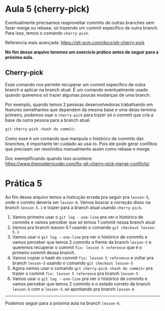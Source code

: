# Aula 5 (cherry-pick)

Eventualmente precisamos reaproveitar commits de outras branches sem fazer merge ou rebase, só trazendo um commit específico de outra branch. Para isso, temos o comando `cherry-pick`.

Referencia mais avançada: https://git-scm.com/docs/git-cherry-pick

**No fim desse arquivo teremos um exercício prático antes de seguir para a próxima aula.**

## Cherry-pick
Esse comando nos permite recuperar um commit específico de outra branch e aplicar na branch atual.
É um comando eventualmente usado quando queremos só trazer algumas poucas mudanças de uma branch.

Por exemplo, quando temos 2 pessoas desenvolvedoras trabalhando em features semelhantes que dependem da mesma base e uma delas termina primeiro, podemos usar o `cherry-pick` para trazer só o commit que cria a base da outra pessoa para a branch atual.

```bash
git cherry-pick <hash do commit>
```

Como esse é um comando que manipula o histórico de commits das branches, é importante ter cuidado ao usá-lo. Pois ele pode gerar conflitos que precisam ser resolvidos manualmente assim como rebase e merge.

Doc exemplificando quando isso acontece: https://www.themoderncoder.com/fix-git-cherry-pick-merge-conflicts/

# Prática 5

Ao fim desse arquivo temos a instrução errada pra seguir pra `lesson-5`, onde o correto deveria ser `lesson-6`. Vamos buscar a correção disso na branch `lesson-5.1` e trazer para a branch atual usando `cherry-pick`.

1. Vamos primeiro usar o `git log --one-line` pra ver o histórico de commits e vamos perceber que só temos 1 commit nessa branch atual
2. Iremos pra branch lesson-5.1 usando o comando `git checkout lesson-5.1`
3. Vamos usar o `git log --one-line` pra ver o histórico de commits e vamos perceber que temos 2 commits a frente da branch `lesson-5` e queremos recuperar o commit `fix: lesson 5 reference` que é o primeiro commit dessa branch.
4. Vamos copiar o hash do commit `fix: lesson 5 reference` e voltar pra branch `lesson-5` usando o comando `git checkout lesson-5`
5. Agora vamos usar o comando `git cherry-pick <hash do commit>` pra trazer o commit `fix: lesson 5 reference` pra branch `lesson-5`	
6. Vamos usar o `git log --one-line` pra ver o histórico de commits e vamos perceber que temos 2 commits e o estado correto da branch `lesson-5` com o `lesson-5.md` apontando pra branch `lesson-6`

--- 

Podemos seguir para a próxima aula na branch `lesson-6`.